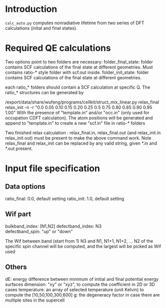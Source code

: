 Introduction
==================

`calc_auto.py` computes nonradiative lifetime from two series of DFT calculations (inital and final states).

Required QE calculations
=============================

Two options point to two folders are necessary:
folder_final_state: folder contains SCF calculations of the final state at different geometries. Must contains ratio-* style folder with scf.out inside.
folder_init_state: folder contains SCF calculations of the final state at different geometries. 

each ratio_* folders should contain a SCF calculation at specific Q. The ratio_* structures can be generated by 

/export/data/share/wufeng/programs/cellkit/struct_mix_linear.py relax_final relax_init -n -r "0.0 0.05 0.10 0.15 0.20 0.25 0.5 0.75 0.80 0.85 0.90 0.95 1.00"
With the presence of "template.in" and/or "occ.in" (only used for occupation CDFT calculation). The atom positions will be generated and append to "template.in" to create a new "scf.in" file in ratio-* folders

Two finished relax calculation : relax_final.in, relax_final.out  (and relax_init.in relax_init.out) must be present to make the above command work. Note relax_final and relax_init can be replaced by any valid string, given *.in and *.out present.


Input file specification
========================



Data options
--------------


ratio_final: 0.0, default setting
ratio_init: 1.0, default setting


Wif part
--------
bulkband_index: [N1,N2]
defectband_index: N3  
defectband_spin: "up" or "down"  

The Wif between band (start from 1) N3 and N1, N1+1, N1+2, ... N2 of the specific spin channel will be computed, and the largest will be picked as Wif used


Others
-------

dE:  energy difference between minimum of initial and final potential energy surfaces
dimension: "xy" or "xyz", to compute the coefficient in 2D or 3D cases
temperature: an array of selected temperature (unit Kelvin) to compute the [10,50,100,300,600] 
g: the degeneracy factor in case there are multiple sites in the supercell
